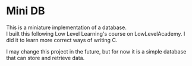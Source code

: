 # Mini DB 

This is a miniature implementation of a database.  
I built this following Low Level Learning's course on LowLevelAcademy. 
I did it to learn more correct ways of writing C.  

I may change this project in the future, but for now it is a simple database that can store and retrieve data.
